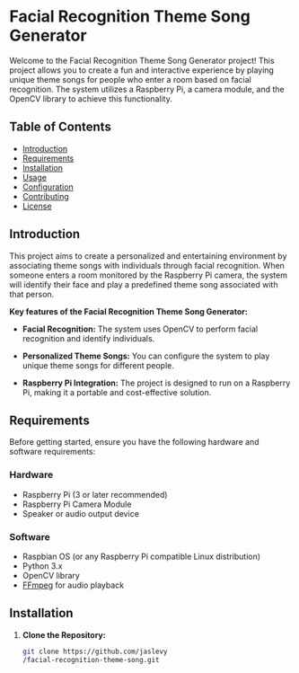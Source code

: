 
# Facial Recognition Theme Song Generator

Welcome to the Facial Recognition Theme Song Generator project! This project allows you to create a fun and interactive experience by playing unique theme songs for people who enter a room based on facial recognition. The system utilizes a Raspberry Pi, a camera module, and the OpenCV library to achieve this functionality.

## Table of Contents

- [Introduction](#introduction)
- [Requirements](#requirements)
- [Installation](#installation)
- [Usage](#usage)
- [Configuration](#configuration)
- [Contributing](#contributing)
- [License](#license)

## Introduction

This project aims to create a personalized and entertaining environment by associating theme songs with individuals through facial recognition. When someone enters a room monitored by the Raspberry Pi camera, the system will identify their face and play a predefined theme song associated with that person.

**Key features of the Facial Recognition Theme Song Generator:**

- **Facial Recognition:** The system uses OpenCV to perform facial recognition and identify individuals.

- **Personalized Theme Songs:** You can configure the system to play unique theme songs for different people.

- **Raspberry Pi Integration:** The project is designed to run on a Raspberry Pi, making it a portable and cost-effective solution.

## Requirements

Before getting started, ensure you have the following hardware and software requirements:

### Hardware

- Raspberry Pi (3 or later recommended)
- Raspberry Pi Camera Module
- Speaker or audio output device

### Software

- Raspbian OS (or any Raspberry Pi compatible Linux distribution)
- Python 3.x
- OpenCV library
- [FFmpeg](https://www.ffmpeg.org/) for audio playback

## Installation

1. **Clone the Repository:**

   ```bash
   git clone https://github.com/jaslevy
   /facial-recognition-theme-song.git

